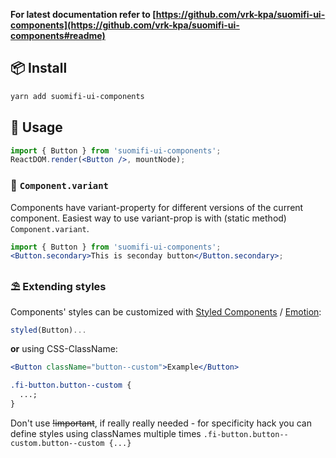 **For latest documentation refer to [https://github.com/vrk-kpa/suomifi-ui-components](https://github.com/vrk-kpa/suomifi-ui-components#readme)**

## 📦 Install

```bash
yarn add suomifi-ui-components
```

## 🔨 Usage

```jsx static
import { Button } from 'suomifi-ui-components';
ReactDOM.render(<Button />, mountNode);
```

### 🌊 `Component.variant`

Components have variant-property for different versions of the current component. Easiest way to use variant-prop is with (static method) `Component.variant`.

```jsx static
import { Button } from 'suomifi-ui-components';
<Button.secondary>This is seconday button</Button.secondary>;
```

### ⛱ Extending styles

Components' styles can be customized with [Styled Components](https://github.com/styled-components/styled-components) / [Emotion](https://github.com/emotion-js/emotion):

```javascript static
styled(Button)...
```

**or** using CSS-ClassName:

```jsx static
<Button className="button--custom">Example</Button>
```

```css
.fi-button.button--custom {
  ...;
}
```

Don't use ~~!important~~, if really really needed - for specificity hack you can define styles using classNames multiple times `.fi-button.button--custom.button--custom {...}`
